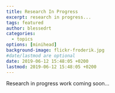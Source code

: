 ```yaml
---
title: Research In Progress
excerpt: research in progress...
tags: featured
author: blessedrt
categories:
  - topics
options: [minihead]
background-image: flickr-froderik.jpg
#date/lastmod are optional
date: 2019-06-12 15:48:05 +0200
lastmod: 2019-06-12 15:48:05 +0200
---
```


Research in progress work coming soon...